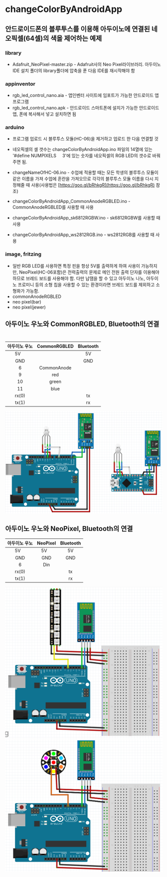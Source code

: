 # changeColorByAndroidApp

## 안드로이드폰의 블루투스를 이용해 아두이노에 연결된 네오픽셀(64셀)의 색을 제어하는 예제

### library  
- Adafruit_NeoPixel-master.zip - Adafruit사의 Neo Pixel라이브러리. 아두이노IDE 설치 폴더의 library폴더에 압축을 푼 다음 IDE를 재시작해야 함

### appinventor
- rgb_led_control_nano.aia - 앱인벤터 사이트에 임포트가 가능한 안드로이드 앱 프로그램  
- rgb_led_control_nano.apk - 안드로이드 스마트폰에 설치가 가능한 안드로이드앱, 폰에 복사해서 넣고 설치하면 됨  

### arduino
- 프로그램 업로드 시 블루투스 모듈(HC-06)을 제거하고 업로드 한 다음 연결할 것  
- 네오픽셀의 셀 갯수는 changeColorByAndroidApp.ino 파일의 14열에 있는 '#define NUMPIXELS      3'에 있는 숫자를 네오픽셀의 RGB LED의 갯수로 바꿔주면 됨.  
- changeNameOfHC-06.ino - 수업에 적용할 때는 모든 학생의 블루투스 모듈이 같은 이름을 가져 수업에 혼란을 가져오므로 각각의 블루투스 모듈 이름을 다시 지정해줄 때 사용(사용법은 [https://goo.gl/bRhkgR](https://goo.gl/bRhkgR) 참조)  

- changeColorByAndroidApp_CommonAnodeRGBLED.ino - CommonAnodeRGBLED를 사용할 때 사용  
- changeColorByAndroidApp_sk6812RGBW.ino - sk6812RGBW를 사용할 때 사용  
- changeColorByAndroidApp_ws2812RGB.ino - ws2812RGB를 사용할 때 사용


### image, fritzing
- 일반 RGB LED를 사용하면 특정 핀을 항상 5V를 출력하게 하여 사용이 가능하지만, NeoPixel(HC-06포함)은 전력출력의 문제로 메인 전원 출력 단자를 이용해야 하므로 브레드 보드를 사용해야 함. 다만 납땜을 할 수 있고 아두이노 나노, 아두이노 프로미니 등의 소형 칩을 사용할 수 있는 환경이라면 브레드 보드를 제외하고 소형화가 가능함.
- commonAnodeRGBLED
- neo pixel(bar)
- neo pixel(jewer)

## 아두이노 우노와 CommonRGBLED, Bluetooth의 연결    
| 아두이노 우노  |   CommonRGBLED   | Bluetooth |
| :---------: | :----------: | :-------: |
|     5V      |              |    5V     |
|     GND     |              |    GND    |
|      6      | CommonAnode  |           |
|      9      |     red      |           |
|     10      |    green     |           |
|     11      |     blue     |           |
|    rx(0)    |              |    tx     |
|    tx(1)    |              |    rx     |  

![](https://github.com/mtinet/changeColorByAndroidApp/blob/master/image,%20fritzing/commonAnodeRGBLED.png?raw=true)  

## 아두이노 우노와 NeoPixel, Bluetooth의 연결    
| 아두이노 우노  |   NeoPixel   | Bluetooth |
| :---------: | :----------: | :-------: |
|     5V      |     5V       |    5V     |
|     GND     |     GND      |    GND    |
|      6      |     Din      |           |
|    rx(0)    |              |    tx     |
|    tx(1)    |              |    rx     |


![](https://github.com/mtinet/changeColorByAndroidApp/blob/master/image,%20fritzing/neo%20pixel(bar).png?raw=true)  
![](https://github.com/mtinet/changeColorByAndroidApp/blob/master/image,%20fritzing/neo%20pixel(jewel).png?raw=true)  
